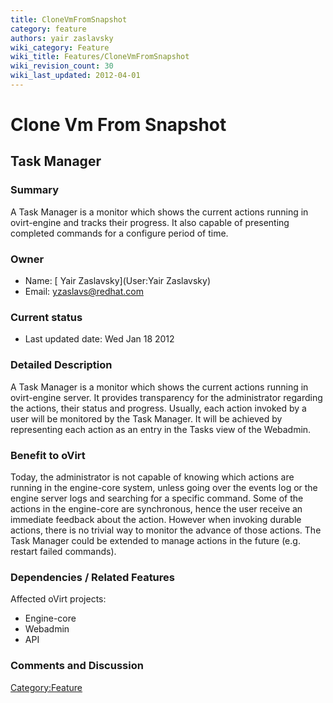 ```yaml
---
title: CloneVmFromSnapshot
category: feature
authors: yair zaslavsky
wiki_category: Feature
wiki_title: Features/CloneVmFromSnapshot
wiki_revision_count: 30
wiki_last_updated: 2012-04-01
---
```


# Clone Vm From Snapshot

## Task Manager

### Summary

A Task Manager is a monitor which shows the current actions running in ovirt-engine and tracks their progress. It also capable of presenting completed commands for a configure period of time.

### Owner

*   Name: [ Yair Zaslavsky](User:Yair Zaslavsky)
*   Email: <yzaslavs@redhat.com>

### Current status

*   Last updated date: Wed Jan 18 2012

### Detailed Description

A Task Manager is a monitor which shows the current actions running in ovirt-engine server. It provides transparency for the administrator regarding the actions, their status and progress. Usually, each action invoked by a user will be monitored by the Task Manager. It will be achieved by representing each action as an entry in the Tasks view of the Webadmin.

### Benefit to oVirt

Today, the administrator is not capable of knowing which actions are running in the engine-core system, unless going over the events log or the engine server logs and searching for a specific command. Some of the actions in the engine-core are synchronous, hence the user receive an immediate feedback about the action. However when invoking durable actions, there is no trivial way to monitor the advance of those actions. The Task Manager could be extended to manage actions in the future (e.g. restart failed commands).

### Dependencies / Related Features

Affected oVirt projects:

*   Engine-core
*   Webadmin
*   API

### Comments and Discussion

<Category:Feature>
